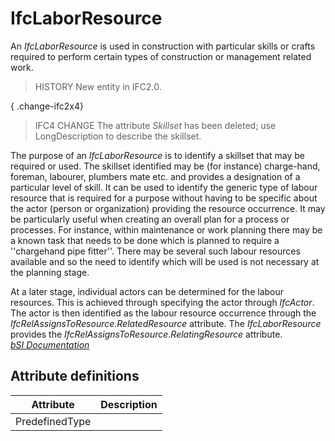 IfcLaborResource
================
An _IfcLaborResource_ is used in construction with particular skills or crafts
required to perform certain types of construction or management related work.  
  
> HISTORY  New entity in IFC2.0.  
  
{ .change-ifc2x4}  
> IFC4 CHANGE  The attribute _Skillset_ has been deleted; use LongDescription
> to describe the skillset.  
  
The purpose of an _IfcLaborResource_ is to identify a skillset that may be
required or used. The skillset identified may be (for instance) charge-hand,
foreman, labourer, plumbers mate etc. and provides a designation of a
particular level of skill. It can be used to identify the generic type of
labour resource that is required for a purpose without having to be specific
about the actor (person or organization) providing the resource occurrence. It
may be particularly useful when creating an overall plan for a process or
processes. For instance, within maintenance or work planning there may be a
known task that needs to be done which is planned to require a ''chargehand
pipe fitter''. There may be several such labour resources available and so the
need to identify which will be used is not necessary at the planning stage.  
  
At a later stage, individual actors can be determined for the labour
resources. This is achieved through specifying the actor through _IfcActor_.
The actor is then identified as the labour resource occurrence through the
_IfcRelAssignsToResource.RelatedResource_ attribute. The _IfcLaborResource_
provides the _IfcRelAssignsToResource_._RelatingResource_ attribute.  
[ _bSI
Documentation_](https://standards.buildingsmart.org/IFC/DEV/IFC4_2/FINAL/HTML/schema/ifcconstructionmgmtdomain/lexical/ifclaborresource.htm)


Attribute definitions
---------------------
| Attribute      | Description   |
|----------------|---------------|
| PredefinedType |               |

